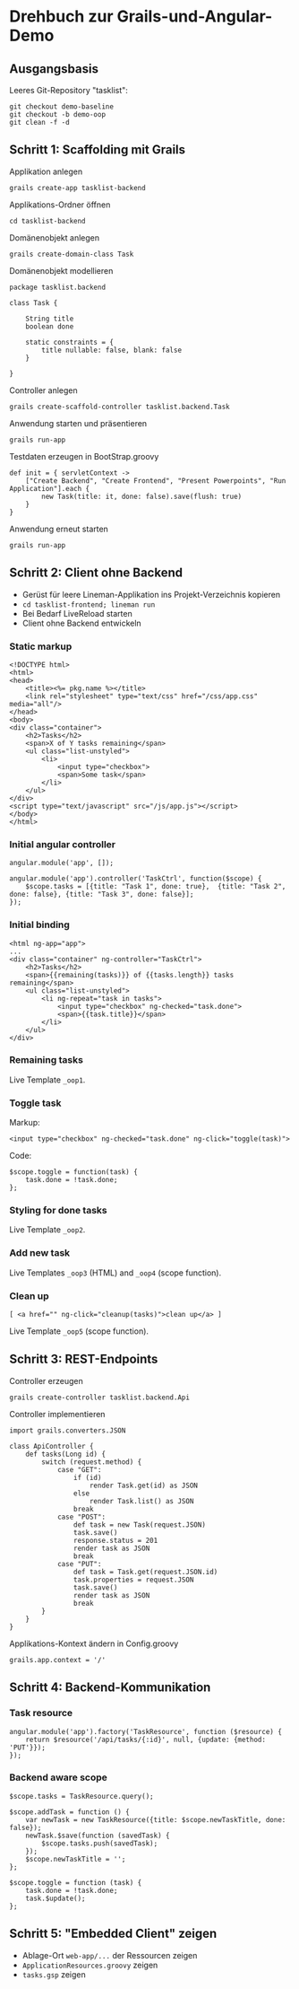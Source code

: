 # Drehbuch zur Grails-und-Angular-Demo

## Ausgangsbasis

Leeres Git-Repository "tasklist":

    git checkout demo-baseline
    git checkout -b demo-oop
    git clean -f -d

## Schritt 1: Scaffolding mit Grails

Applikation anlegen

    grails create-app tasklist-backend

Applikations-Ordner öffnen

    cd tasklist-backend

Domänenobjekt anlegen

    grails create-domain-class Task

Domänenobjekt modellieren

    package tasklist.backend

    class Task {

        String title
        boolean done

        static constraints = {
            title nullable: false, blank: false
        }

    }

Controller anlegen

    grails create-scaffold-controller tasklist.backend.Task

Anwendung starten und präsentieren

    grails run-app

Testdaten erzeugen in BootStrap.groovy

    def init = { servletContext ->
        ["Create Backend", "Create Frontend", "Present Powerpoints", "Run Application"].each {
            new Task(title: it, done: false).save(flush: true)
        }
    }

Anwendung erneut starten

    grails run-app

## Schritt 2: Client ohne Backend

*   Gerüst für leere Lineman-Applikation ins Projekt-Verzeichnis kopieren
*   `cd tasklist-frontend; lineman run`
*   Bei Bedarf LiveReload starten
*   Client ohne Backend entwickeln

### Static markup

    <!DOCTYPE html>
    <html>
    <head>
        <title><%= pkg.name %></title>
        <link rel="stylesheet" type="text/css" href="/css/app.css" media="all"/>
    </head>
    <body>
    <div class="container">
        <h2>Tasks</h2>
        <span>X of Y tasks remaining</span>
        <ul class="list-unstyled">
            <li>
                <input type="checkbox">
                <span>Some task</span>
            </li>
        </ul>
    </div>
    <script type="text/javascript" src="/js/app.js"></script>
    </body>
    </html>

### Initial angular controller

    angular.module('app', []);
    
    angular.module('app').controller('TaskCtrl', function($scope) {
        $scope.tasks = [{title: "Task 1", done: true},  {title: "Task 2", done: false}, {title: "Task 3", done: false}];
    });

### Initial binding

    <html ng-app="app">
    ...
    <div class="container" ng-controller="TaskCtrl">
        <h2>Tasks</h2>
        <span>{{remaining(tasks)}} of {{tasks.length}} tasks remaining</span>
        <ul class="list-unstyled">
            <li ng-repeat="task in tasks">
                <input type="checkbox" ng-checked="task.done">
                <span>{{task.title}}</span>
            </li>
        </ul>
    </div>    

### Remaining tasks

Live Template `_oop1`.

### Toggle task

Markup:

    <input type="checkbox" ng-checked="task.done" ng-click="toggle(task)">

Code:

    $scope.toggle = function(task) {
        task.done = !task.done;
    };

### Styling for done tasks

Live Template `_oop2`.

### Add new task

Live Templates `_oop3` (HTML) and `_oop4` (scope function).

### Clean up

    [ <a href="" ng-click="cleanup(tasks)">clean up</a> ]

Live Template `_oop5` (scope function).

## Schritt 3: REST-Endpoints

Controller erzeugen

    grails create-controller tasklist.backend.Api

Controller implementieren

    import grails.converters.JSON

    class ApiController {
        def tasks(Long id) {
            switch (request.method) {
                case "GET":
                    if (id)
                        render Task.get(id) as JSON
                    else
                        render Task.list() as JSON
                    break
                case "POST":
                    def task = new Task(request.JSON)
                    task.save()
                    response.status = 201
                    render task as JSON
                    break
                case "PUT":
                    def task = Task.get(request.JSON.id)
                    task.properties = request.JSON
                    task.save()
                    render task as JSON
                    break
            }
        }
    }

Applikations-Kontext ändern in Config.groovy

    grails.app.context = '/'

## Schritt 4: Backend-Kommunikation

### Task resource

    angular.module('app').factory('TaskResource', function ($resource) {
        return $resource('/api/tasks/{:id}', null, {update: {method: 'PUT'}});
    });

### Backend aware scope

    $scope.tasks = TaskResource.query();
    
    $scope.addTask = function () {
        var newTask = new TaskResource({title: $scope.newTaskTitle, done: false});
        newTask.$save(function (savedTask) {
            $scope.tasks.push(savedTask);
        });
        $scope.newTaskTitle = '';
    };
    
    $scope.toggle = function (task) {
        task.done = !task.done;
        task.$update();
    };

## Schritt 5: "Embedded Client" zeigen

*   Ablage-Ort `web-app/...` der Ressourcen zeigen
*   `ApplicationResources.groovy` zeigen
*   `tasks.gsp` zeigen
